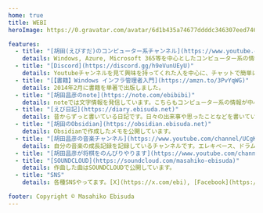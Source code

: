 ```yaml
---
home: true
title: WEBI
heroImage: https://0.gravatar.com/avatar/6d1b435a74677ddddc346307eed74660e1ba04f2ddaea5cb821e2ae39f413df0?s=400&d=mm

features:
  - title: "[胡田(えびすだ)のコンピューター系チャンネル](https://www.youtube.com/@ebibibi)"
    details: Windows, Azure, Microsoft 365等を中心としたコンピューター系の情報を動画で発信しています。
  - title: "[Discord](https://discord.gg/h9eVunUEyU)"
    details: Youtubeチャンネルを見て興味を持ってくれた人を中心に、チャットで簡単にコミュニケーションを取れるようになっています。
  - title: "[【書籍】Windows インフラ管理者入門](https://amzn.to/3PvYqWG)"
    details: 2014年2月に書籍を単著で出版しました。
  - title: "[胡田昌彦のnote](https://note.com/ebibibi)"
    details: noteでは文字情報を発信しています。こちらもコンピューター系の情報が中心です。
  - title: "[えび日記](https://diary.ebisuda.net)"
    details: 昔からずっと書いている日記です。日々の出来事や思ったことなどを書いています。
  - title: "[胡田のObsidian](https://obsidian.ebisuda.net)"
    details: Obsidianで作成したメモを公開しています。
  - title: "[胡田昌彦の音楽チャンネル](https://www.youtube.com/channel/UCgKek_Bu1t_gJ83ABfLBwBQ)"
    details: 自分の音楽の成長記録を記録しているチャンネルです。エレキベース、ドラム、自作曲など。
  - title: "[胡田昌彦が将棋をのんびりやります](https://www.youtube.com/channel/UCb2h5Jqh3SWOVwV8AUUgPpw)"
  - title: "[SOUNDCLOUD](https://soundcloud.com/masahiko-ebisuda)"
    details: 作曲した曲はSOUNDCLOUDで公開しています。
  - title: "SNS"
    details: 各種SNSやってます。[X](https://x.com/ebi), [Facebook](https://www.facebook.com/masahiko.ebisuda/), [LinkedIn](https://www.linkedin.com/in/masahiko-ebisuda-8ab1712a/)

footer: Copyright © Masahiko Ebisuda
---
```

